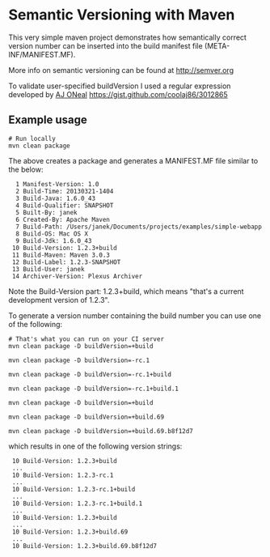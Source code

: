 Semantic Versioning with Maven
==============================

This very simple maven project demonstrates how semantically correct version number
can be inserted into the build manifest file (META-INF/MANIFEST.MF).

More info on semantic versioning can be found at http://semver.org

To validate user-specified buildVersion I used a regular expression developed by [AJ ONeal](https://github.com/coolaj86) https://gist.github.com/coolaj86/3012865

Example usage
-------------

```
# Run locally
mvn clean package
```

The above creates a package and generates a MANIFEST.MF file similar to the below:

```
  1 Manifest-Version: 1.0
  2 Build-Time: 20130321-1404
  3 Build-Java: 1.6.0_43
  4 Build-Qualifier: SNAPSHOT
  5 Built-By: janek
  6 Created-By: Apache Maven
  7 Build-Path: /Users/janek/Documents/projects/examples/simple-webapp
  8 Build-OS: Mac OS X
  9 Build-Jdk: 1.6.0_43
 10 Build-Version: 1.2.3+build
 11 Build-Maven: Maven 3.0.3
 12 Build-Label: 1.2.3-SNAPSHOT
 13 Build-User: janek
 14 Archiver-Version: Plexus Archiver
```

Note the Build-Version part: 1.2.3+build, which means "that's a current development version of 1.2.3".

To generate a version number containing the build number you can use one of the following:

```
# That's what you can run on your CI server
mvn clean package -D buildVersion=+build

mvn clean package -D buildVersion=-rc.1

mvn clean package -D buildVersion=-rc.1+build

mvn clean package -D buildVersion=-rc.1+build.1

mvn clean package -D buildVersion=+build

mvn clean package -D buildVersion=+build.69

mvn clean package -D buildVersion=+build.69.b8f12d7
```

which results in one of the following version strings:

```
 10 Build-Version: 1.2.3+build
 ...
 10 Build-Version: 1.2.3-rc.1
 ...
 10 Build-Version: 1.2.3-rc.1+build
 ...
 10 Build-Version: 1.2.3-rc.1+build.1
 ...
 10 Build-Version: 1.2.3+build
 ...
 10 Build-Version: 1.2.3+build.69
 ...
 10 Build-Version: 1.2.3+build.69.b8f12d7
```

